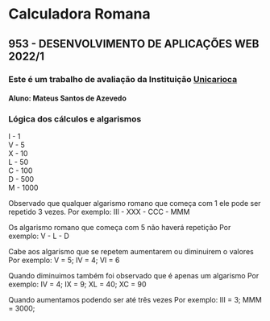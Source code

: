 # Calculadora Romana

## 953 - DESENVOLVIMENTO DE APLICAÇÕES WEB 2022/1

### Este é um trabalho de avaliação da Instituição [Unicarioca](https://www.unicarioca.edu.br/)

#### Aluno: Mateus Santos de Azevedo

### Lógica dos cálculos e algarismos

I - 1<br>
V - 5<br>
X - 10<br>
L - 50<br>
C - 100<br>
D - 500<br>
M - 1000<br>

Observado que qualquer algarismo romano que começa com 1 ele pode ser repetido 3 vezes.
Por exemplo: III - XXX - CCC - MMM

Os algarismo romano que começa com 5 não haverá repetição
Por exemplo: V - L - D

Cabe aos algarismo que se repetem aumentarem ou diminuirem o valores
Por exemplo: V = 5; IV = 4; VI = 6

Quando diminuimos também foi observado que é apenas um algarismo
Por exemplo: IV = 4; IX = 9; XL = 40; XC = 90

Quando aumentamos podendo ser até três vezes
Por exemplo: III = 3; MMM = 3000;

